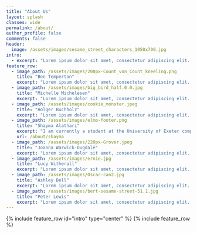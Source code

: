 ```yaml
---
title: "About Us"
layout: splash
classes: wide
permalink: /about/
author_profile: false
comments: false
header: 
  image: /assets/images/sesame_street_characters_1050x700.jpg
intro: 
  - excerpt: "Lorem ipsum dolor sit amet, consectetur adipiscing elit. Duis dignissim posuere euismod. Fusce sed mauris non sapien ultricies condimentum viverra ac mi. Cras porttitor commodo tempus."
feature_row:
  - image_path: /assets/images/200px-Count_von_Count_kneeling.png
    title: "Ben Temperton"
    excerpt: "Lorem ipsum dolor sit amet, consectetur adipiscing elit. Duis dignissim posuere euismod. Fusce sed mauris non sapien ultricies condimentum viverra ac mi. Cras porttitor commodo tempus."
  - image_path: /assets/images/big_bird_half.0.0.jpg
    title: "Michelle Michelesen"
    excerpt: "Lorem ipsum dolor sit amet, consectetur adipiscing elit. Duis dignissim posuere euismod. Fusce sed mauris non sapien ultricies condimentum viverra ac mi. Cras porttitor commodo tempus."
  - image_path: /assets/images/cookie_monster.jpeg
    title: "Holger Buchholz"
    excerpt: "Lorem ipsum dolor sit amet, consectetur adipiscing elit. Duis dignissim posuere euismod. Fusce sed mauris non sapien ultricies condimentum viverra ac mi. Cras porttitor commodo tempus."
  - image_path: /assets/images/elmo-footer.png
    title: "Shayma Alathari"
    excerpt: "I am currently a student at the University of Exeter completing my MbyRes; studying fish skin microbiomes, with a focus on finding alternative ways to reduce animal cruelty while sampling."
    url: /about/shayma
  - image_path: /assets/images/220px-Grover.jpeg
    title: "Joanna Warwick-Dugdale"
    excerpt: "Lorem ipsum dolor sit amet, consectetur adipiscing elit. Duis dignissim posuere euismod. Fusce sed mauris non sapien ultricies condimentum viverra ac mi. Cras porttitor commodo tempus."
  - image_path: /assets/images/ernie.jpg
    title: "Lucy Witherall"
    excerpt: "Lorem ipsum dolor sit amet, consectetur adipiscing elit. Duis dignissim posuere euismod. Fusce sed mauris non sapien ultricies condimentum viverra ac mi. Cras porttitor commodo tempus."
  - image_path: /assets/images/Oscar-can2.jpg
    title: "Ashley Bell"
    excerpt: "Lorem ipsum dolor sit amet, consectetur adipiscing elit. Duis dignissim posuere euismod. Fusce sed mauris non sapien ultricies condimentum viverra ac mi. Cras porttitor commodo tempus."
  - image_path: /assets/images/bert-sesame-street-51.1.jpg
    title: "Peter Lewis"
    excerpt: "Lorem ipsum dolor sit amet, consectetur adipiscing elit. Duis dignissim posuere euismod. Fusce sed mauris non sapien ultricies condimentum viverra ac mi. Cras porttitor commodo tempus."
---
```

{% include feature_row id="intro" type="center" %}
{% include feature_row %}



